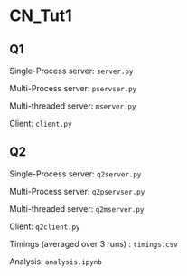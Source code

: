 # CN_Tut1
## Q1
Single-Process server: `server.py`

Multi-Process server: `pservser.py`

Multi-threaded server: `mserver.py`

Client: `client.py`

## Q2
Single-Process server: `q2server.py`

Multi-Process server: `q2pservser.py`

Multi-threaded server: `q2mserver.py`

Client: `q2client.py`

Timings (averaged over 3 runs) : `timings.csv`

Analysis: `analysis.ipynb`
